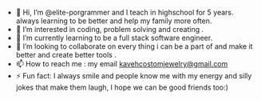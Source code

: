 - 👋 Hi, I’m @elite-porgrammer and I teach in highschool for 5 years. always learning to be better and help my family more often.
- 👀 I’m interested in coding, problem solving and creating .
- 🌱 I’m currently learning to be a full stack software engineer.
- 💞️ I’m looking to collaborate on every thing i can be a part of and make it better and create better tools .
- 📫 How to reach me : my email kavehcostomjewelry@gmail.com
- ⚡ Fun fact: I always smile and people know me with my energy and silly jokes that make them laugh, I hope we can be good friends too:)

<!---
elite-porgrammer/elite-porgrammer is a ✨ special ✨ repository because its `README.md` (this file) appears on your GitHub profile.
You can click the Preview link to take a look at your changes.
--->
